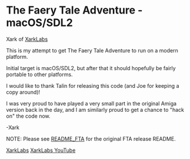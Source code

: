 # The Faery Tale Adventure - macOS/SDL2

Xark of [XarkLabs](https://XarkLabs.com)

This is my attempt to get The Faery Tale Adventure to run on a modern platform.

Initial target is macOS/SDL2, but after that it should hopefully be fairly portable to other platforms.

I would like to thank Talin for releasing this code (and Joe for keeping a copy around)!

I was very proud to have played a very small part in the original Amiga version back in the day, and I am similarly proud to get a chance to "hack on" the code now.

-Xark

NOTE: Please see [README_FTA](./README_FTA.md) for the original FTA release README.

[XarkLabs](https://XarkLabs.com)
[XarkLabs YouTube](https://www.youtube.com/@XarkLabs)
